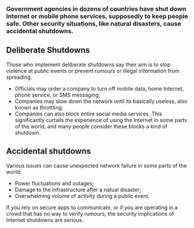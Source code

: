 [Title]: # (What is an internet shutdown?)
[Order]: # (0)

### Government agencies in dozens of countries have shut down Internet or mobile phone services, supposedly to keep people safe. Other security situations, like natural disasters, cause accidental shutdowns. 

## Deliberate Shutdowns

Those who implement deliberate shutdowns say their aim is to stop violence at public events or prevent rumours or illegal information from spreading. 

* Officials may order a company to turn off mobile data, home Internet, phone service, or SMS messaging; 
* Companies may slow down the network until its basically useless, also known as throttling;  
* Companies can also block entire social media services. This significantly curtails the experience of using the Internet in some parts of the world, and many people consider these blocks a kind of shutdown. 

## Accidental shutdowns

Various issues can cause unexpected network failure in some parts of the world:  

* Power fluctuations and outages;  
* Damage to the infrastructure after a natual disaster; 
* Overwhelming volume of activity during a public event. 

If you rely on secure apps to communicate, or if you are operating in a crowd that has no way to verify rumours, the security implications of Internet shutdowns are serious. 
